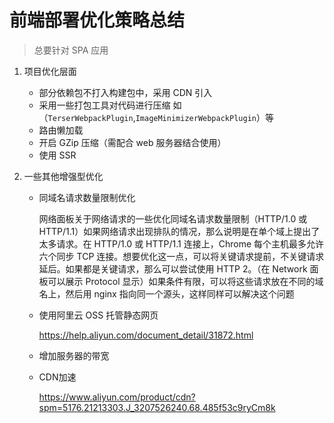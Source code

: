 # 前端部署优化策略总结

> 总要针对 SPA 应用

1.  项目优化层面

    - 部分依赖包不打入构建包中，采用 CDN 引入
    - 采用一些打包工具对代码进行压缩 如（`TerserWebpackPlugin`,`ImageMinimizerWebpackPlugin`）等
    - 路由懒加载
    - 开启 GZip 压缩（需配合 web 服务器结合使用）
    - 使用 SSR

2.  一些其他增强型优化

    - 同域名请求数量限制优化

      网络面板关于网络请求的一些优化同域名请求数量限制（HTTP/1.0 或 HTTP/1.1）如果网络请求出现排队的情况，那么说明是在单个域上提出了太多请求。在 HTTP/1.0 或 HTTP/1.1 连接上，Chrome 每个主机最多允许六个同步 TCP 连接。想要优化这一点，可以将关键请求提前，不关键请求延后。如果都是关键请求，那么可以尝试使用 HTTP 2。（在 Network 面板可以展示 Protocol 显示）如果条件有限，可以将这些请求放在不同的域名上，然后用 nginx 指向同一个源头，这样同样可以解决这个问题

    - 使用阿里云 OSS 托管静态网页
    
      https://help.aliyun.com/document_detail/31872.html

    - 增加服务器的带宽
    - CDN加速

      https://www.aliyun.com/product/cdn?spm=5176.21213303.J_3207526240.68.485f53c9ryCm8k
